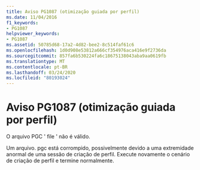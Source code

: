 ```yaml
---
title: Aviso PG1087 (otimização guiada por perfil)
ms.date: 11/04/2016
f1_keywords:
- PG1087
helpviewer_keywords:
- PG1087
ms.assetid: 50785d68-17a2-4d82-bee2-8c514faf61c6
ms.openlocfilehash: 1d0d908e53812a666cf354976aca416e9f2736da
ms.sourcegitcommit: 857fa6b530224fa6c18675138043aba9aa0619fb
ms.translationtype: MT
ms.contentlocale: pt-BR
ms.lasthandoff: 03/24/2020
ms.locfileid: "80193024"
---
```

# <a name="profile-guided-optimization-warning-pg1087"></a>Aviso PG1087 (otimização guiada por perfil)

O arquivo PGC ' file ' não é válido.

Um arquivo. pgc está corrompido, possivelmente devido a uma extremidade anormal de uma sessão de criação de perfil.  Execute novamente o cenário de criação de perfil e termine normalmente.
